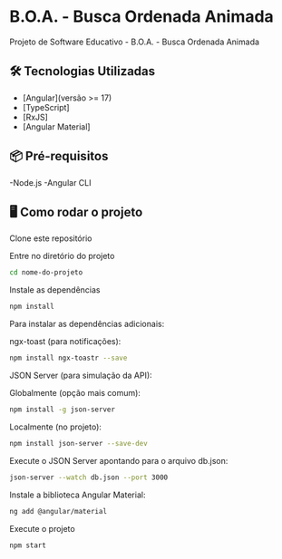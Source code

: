 # B.O.A. - Busca Ordenada Animada

Projeto de Software Educativo - B.O.A. - Busca Ordenada Animada

## 🛠️ Tecnologias Utilizadas

- [Angular](versão >= 17)
- [TypeScript]
- [RxJS]
- [Angular Material]

## 📦 Pré-requisitos

-Node.js
-Angular CLI

## 🖥️  Como rodar o projeto

Clone este repositório

Entre no diretório do projeto

```bash
cd nome-do-projeto
```

Instale as dependências

```bash
npm install
```

Para instalar as dependências adicionais:

ngx-toast (para notificações):

```bash
npm install ngx-toastr --save
```

JSON Server (para simulação da API):

Globalmente (opção mais comum):

```bash
npm install -g json-server
```

Localmente (no projeto):

```bash
npm install json-server --save-dev
```

Execute o JSON Server apontando para o arquivo db.json:

```bash
json-server --watch db.json --port 3000
```

Instale a biblioteca Angular Material:

```bash
ng add @angular/material
```

Execute o projeto

```bash
npm start
```
